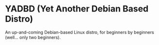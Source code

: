# YADBD (Yet Another Debian Based Distro)
An up-and-coming Debian-based Linux distro, for beginners by beginners (well... only two beginners).
